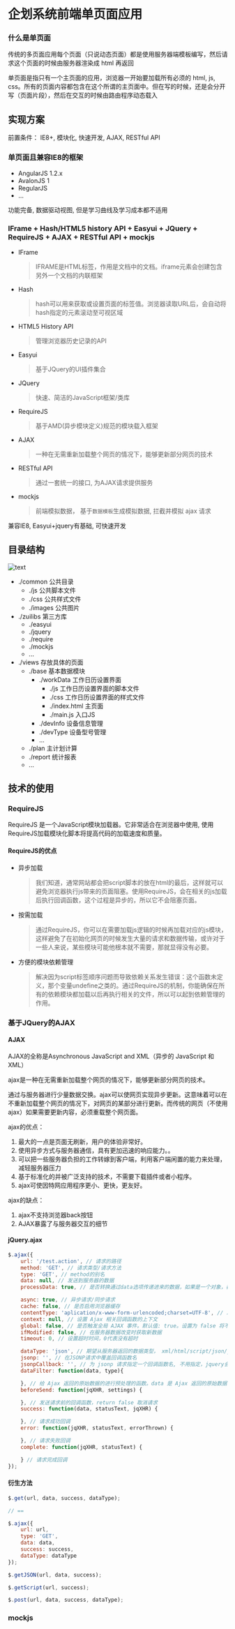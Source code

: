 # 企划系统前端单页面应用

### 什么是单页面

传统的多页面应用每个页面（只说动态页面）都是使用服务器端模板编写，然后请求这个页面的时候由服务器渲染成 html 再返回

单页面是指只有一个主页面的应用，浏览器一开始要加载所有必须的 html, js, css。所有的页面内容都包含在这个所谓的主页面中。但在写的时候，还是会分开写（页面片段），然后在交互的时候由路由程序动态载入

## 实现方案

前置条件： IE8+, 模块化, 快速开发, AJAX, RESTful API

### 单页面且兼容IE8的框架
- AngularJS 1.2.x
- AvalonJS 1
- RegularJS
- ...

功能完备, 数据驱动视图, 但是学习曲线及学习成本都不适用

### IFrame + Hash/HTML5 history API + Easyui + JQuery + RequireJS + AJAX + RESTful API + mockjs

- IFrame
    > IFRAME是HTML标签，作用是文档中的文档。iframe元素会创建包含另外一个文档的内联框架
- Hash
    > hash可以用来获取或设置页面的标签值。浏览器读取URL后，会自动将hash指定的元素滚动至可视区域
- HTML5 History API 
    > 管理浏览器历史记录的API
- Easyui
    > 基于JQuery的UI插件集合
- JQuery
    > 快速、简洁的JavaScript框架/类库
- RequireJS
    > 基于AMD(异步模块定义)规范的模块载入框架
- AJAX
    > 一种在无需重新加载整个网页的情况下，能够更新部分网页的技术
- RESTful API
    > 通过一套统一的接口, 为AJAX请求提供服务
- mockjs
    > 前端模拟数据， 基于`数据模板`生成模拟数据, 拦截并模拟 ajax 请求

兼容IE8, Easyui+jquery有基础, 可快速开发

## 目录结构

![text](./directory.png)

- ./common 公共目录
    - ./js 公共脚本文件
    - ./css 公共样式文件
    - ./images 公共图片
- ./zuilibs 第三方库
    - ./easyui
    - ./jquery
    - ./require
    - ./mockjs
    - ...
- ./views 存放具体的页面
    - ./base 基本数据模块
        - ./workData 工作日历设置界面
            - ./js 工作日历设置界面的脚本文件
            - ./css 工作日历设置界面的样式文件
            - ./index.html 主页面
            - ./main.js 入口JS
        - ./devInfo 设备信息管理
        - ./devType 设备型号管理
        - ...
    - ./plan 主计划计算
    - ./report 统计报表
    - ...

## 技术的使用

### RequireJS

RequireJS 是一个JavaScript模块加载器。它非常适合在浏览器中使用, 使用RequireJS加载模块化脚本将提高代码的加载速度和质量。

#### RequireJS的优点
- 异步加载
    > 我们知道，通常网站都会把script脚本的放在html的最后，这样就可以避免浏览器执行js带来的页面阻塞。使用RequireJS，会在相关的js加载后执行回调函数，这个过程是异步的，所以它不会阻塞页面。

- 按需加载
    > 通过RequireJS，你可以在需要加载js逻辑的时候再加载对应的js模块，这样避免了在初始化网页的时候发生大量的请求和数据传输，或许对于一些人来说，某些模块可能他根本就不需要，那就显得没有必要。

- 方便的模块依赖管理
    > 解决因为script标签顺序问题而导致依赖关系发生错误：这个函数未定义，那个变量undefine之类的。通过RequireJS的机制，你能确保在所有的依赖模块都加载以后再执行相关的文件，所以可以起到依赖管理的作用。

### 基于JQuery的AJAX

#### AJAX
AJAX的全称是Asynchronous JavaScript and XML（异步的 JavaScript 和 XML）  

ajax是一种在无需重新加载整个网页的情况下，能够更新部分网页的技术。   

通过与服务器进行少量数据交换。ajax可以使网页实现异步更新。这意味着可以在不重新加载整个网页的情况下，对网页的某部分进行更新。而传统的网页（不使用ajax）如果需要更新内容，必须重载整个网页面。

ajax的优点：
1. 最大的一点是页面无刷新，用户的体验非常好。
2. 使用异步方式与服务器通信，具有更加迅速的响应能力。。
3. 可以把一些服务器负担的工作转嫁到客户端，利用客户端闲置的能力来处理，减轻服务器压力
4. 基于标准化的并被广泛支持的技术，不需要下载插件或者小程序。
5. ajax可使因特网应用程序更小、更快，更友好。

ajax的缺点：
1. ajax不支持浏览器back按钮
2. AJAX暴露了与服务器交互的细节

#### jQuery.ajax
```js
$.ajax({
    url: '/test.action', // 请求的路径
    method: 'GET', // 请求类型/请求方法
    type: 'GET', // method的别名
    data: null, // 发送到服务器的数据
    processData: true, // 是否转换通过data选项传递进来的数据，如果是一个对象，都会处理转化成一个查询字符串

    async: true, // 异步请求/同步请求
    cache: false, // 是否启用浏览器缓存
    contentType: 'aplication/x-www-form-urlencoded;charset=UTF-8', // 发送信息的内容编码类型
    context: null, // 设置 Ajax 相关回调函数的上下文
    global: false, // 是否触发全局 AJAX 事件。默认值: true。设置为 false 将不会触发全局 AJAX 事件，如 ajaxStart 或 ajaxStop 可用于控制不同的 Ajax 事件
    ifModified: false, // 在服务器数据改变时获取新数据
    timeout: 0, // 设置超时时间，0代表没有超时

    dataType: 'json', // 期望从服务器返回的数据类型， xml/html/script/json/jsonp/text
    jsonp: '', // 在JSONP请求中覆盖回调函数名
    jsonpCallback: '', // 为 jsonp 请求指定一个回调函数名, 不用指定，jquery会自动把jsonp的数据取出来传递给success方法
    dataFilter: function(data, type){

    }, // 给 Ajax 返回的原始数据的进行预处理的函数。data 是 Ajax 返回的原始数据，type 是调用 jQuery.ajax 时提供的 dataType 参数。函数返回的值将由 jQuery 进一步处理
    beforeSend: function(jqXHR, settings) {

    }, // 发送请求前的回调函数，return false 取消请求
    success: function(data, statusText, jqXHR) {

    }, // 请求成功回调
    error: function(jqXHR, statusText, errorThrown) {

    }, // 请求失败回调
    complete: function(jqXHR, statusText) {

    } // 请求完成回调
});
```

#### 衍生方法
```js
$.get(url, data, success, dataType);

// ==

$.ajax({
    url: url,
    type: 'GET',
    data: data,
    success: success,
    dataType: dataType
});
```

```js
$.getJSON(url, data, success);

$.getScript(url, success);

$.post(url, data, success, dataType);
```

### mockjs